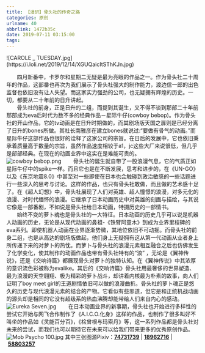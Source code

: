 ```yaml
---
title: 【漫研】骨头社的传奇之路
categories: 原创
urlname: 40
abbrlink: 1472b35c
date: 2019-07-11 03:15:00
tags:
---
```

<!--markdown-->![CAROLE _ TUESDAY.jpg](https://i.loli.net/2019/12/14/XGUQaicItSThKJn.jpg)
&#160; &#160; &#160; &#160;四月新番中，卡罗尔和星期二无疑是最为亮眼的作品之一。作为骨头社二十周年的作品，这部番也再次为我们展示了骨头社强大的制作能力，渡边信一郎的出色监督也依旧没有让人失望。而这家实力强劲的公司，也无疑拥有辉煌的历史。一切，都要从二十年前的日升讲起。<br>
&#160; &#160; &#160; &#160;骨头社的前身，正是日升的二组，而提到其诞生，又不得不谈到那部二十年前那部成为eva后时代为数不多的经典作品－星际牛仔(cowboy bebop)。作为骨头社的开山作品，它的tv动画是在日升时期做的，而其剧场版天国之扉则是已经分离了日升的bones所做。其社长南雅彦在建立bones就说过:“要做有骨气的动画。”而星际牛仔这部作品也很好的诠释了这家公司的宗旨。在日后的发展中，它也依旧秉承着质量高于数量的宗旨，虽然作品速度相较于a1，jc这些大厂来说很低，但几乎是部部经典。在现在的动画业界中这实在是难能可贵的。<br>
![cowboy bebop.png](https://i.loli.net/2019/12/14/1eVFOXzrKpRTv7G.png)
&#160; &#160; &#160; &#160;骨头社的诞生就自带了一股浪漫气息，它的气质正如星际牛仔中的spike一样。而且它也是在不断发展，思考和进步的，在《UN-GO》以及《东京地震8.0》中甚至对一些即使在日本也会触碰到政治敏感的一些话题进行一些深入的思考与讨论。这样的作品，也只有骨头社敢做，而且做的艺术感十足了。在《超人幻想》中，骨头社展现了人们对英雄、超人憧憬的浪漫，对多元化的浪漫、对时代缅怀的浪漫。它继承了日本动画历史中对英雄的刻画与描绘，与其说它像是一部番剧，不如说是骨头社给日本动画，特摄历史的一部情书。<br>
&#160; &#160; &#160; &#160;始终不变的萝卜魂也是骨头社的一大特征。日本动画的历史几乎可以说是机器人动画的历史，无论是从现代动画的鼻祖-《铁臂阿童木》到成为业界里程碑的eva系列。即使机器人动画在业界逐渐势微，其地位依旧不可动摇。而骨头社的前身二组，也是从高达的剧场版做起，他们身上无疑拥有这从第一代动画从业者身上所传递下来的对萝卜的热忱。而萝卜与骨头社的浪漫元素相互融合之后也仿佛发生了化学变化，使其制作的动画作品也带有骨头社特有的“浪” ，无论是《翼神传说》，还是《交响诗篇》都展现骨头对萝卜的独特认知。在《翼神传说》中其浓厚的意识流色彩被称为evalike。其后的《交响诗篇》骨头社用最奢侈的世界塑造、最为浪漫的天空翱翔、极为精彩的萝卜战斗，却讲着内核最为朴素的故事，向人们证明了boy meet girl的王道剧情依旧可以做的浪漫曲折。骨头社的萝卜魂正是悠久的历史与现代浪漫元素的结合的产物。它看似有些邪道，但它是和正统机战动画的源头却是相同的它没有超级系的热血沸腾却能带给人们来自内心的感动。<br>
![Eureka Seven.jpg](https://i.loli.net/2019/12/14/Bz8Yq32mfXgblnC.jpg)
&#160; &#160; &#160; &#160;在日本动画业界的新事期，骨头社也开始进行多样性的尝试它开始与网飞合作制作了《A.I.C.O.化身》这样的作品，也制作了很多叫好不叫坐的作品如《灵能百分百》，《桧曾根与玛索丹》等，这一系列作品都是骨头社对未来的尝试，而我们也可以期待它在未来可以给我们带来更多的优秀原创作品。
![Mob Psycho 100.jpg](https://i.loli.net/2019/12/14/BUGtEXPlForwexd.jpg)
其中三张图源Pixiv：<a href="https://www.pixiv.net/member_illust.php?mode=medium&illust_id=74731739" target="_blank"><strong>74731739</strong></a>&#160;|&#160;<a href="https://www.pixiv.net/member_illust.php?mode=medium&illust_id=18962716" target="_blank"><strong>18962716</strong></a>&#160;|&#160;<a href="https://www.pixiv.net/member_illust.php?mode=medium&illust_id=58803257" target="_blank"><strong>58803257</strong></a>
